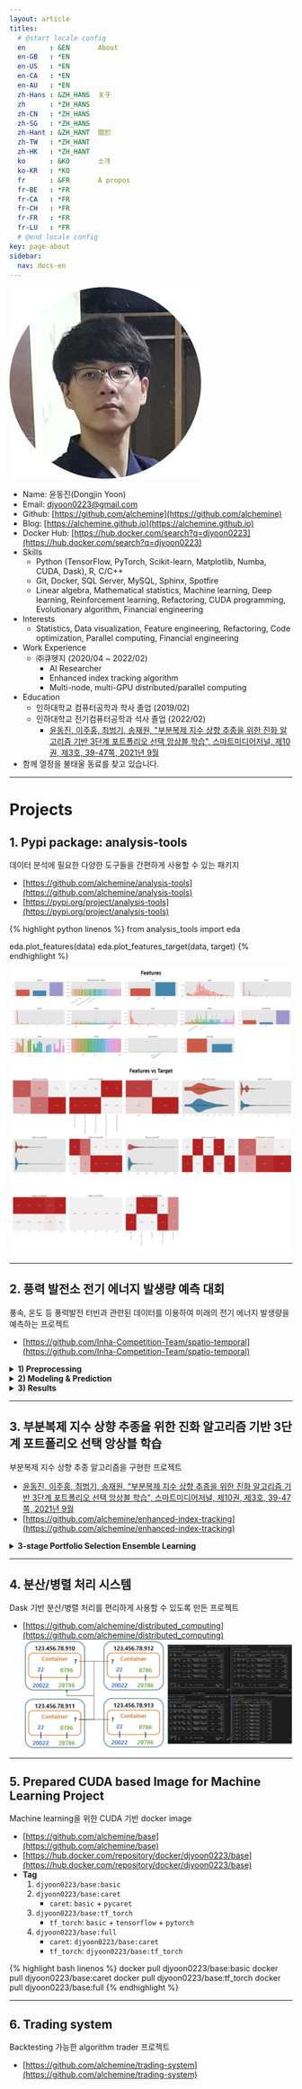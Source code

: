 ```yaml
---
layout: article
titles:
  # @start locale config
  en      : &EN       About
  en-GB   : *EN
  en-US   : *EN
  en-CA   : *EN
  en-AU   : *EN
  zh-Hans : &ZH_HANS  关于
  zh      : *ZH_HANS
  zh-CN   : *ZH_HANS
  zh-SG   : *ZH_HANS
  zh-Hant : &ZH_HANT  關於
  zh-TW   : *ZH_HANT
  zh-HK   : *ZH_HANT
  ko      : &KO       소개
  ko-KR   : *KO
  fr      : &FR       À propos
  fr-BE   : *FR
  fr-CA   : *FR
  fr-CH   : *FR
  fr-FR   : *FR
  fr-LU   : *FR
  # @end locale config
key: page-about
sidebar:
  nav: docs-en
---
```


![picture 1](/images/About/1debeb5e9da7c61b8c9a22844135247323ad609fb63cc371cffd485925c42836.jpg)  
- Name: 윤동진(Dongjin Yoon)
- Email: djyoon0223@gmail.com
- Github: [https://github.com/alchemine](https://github.com/alchemine)
- Blog: [https://alchemine.github.io](https://alchemine.github.io)
- Docker Hub: [https://hub.docker.com/search?q=djyoon0223](https://hub.docker.com/search?q=djyoon0223)
- Skills
  - Python (TensorFlow, PyTorch, Scikit-learn, Matplotlib, Numba, CUDA, Dask), R, C/C++
  - Git, Docker, SQL Server, MySQL, Sphinx, Spotfire
  - Linear algebra, Mathematical statistics, Machine learning, Deep learning, Reinforcement learning, Refactoring, CUDA programming, Evolutionary algorithm, Financial engineering
- Interests
  - Statistics, Data visualization, Feature engineering, Refactoring, Code optimization, Parallel computing, Financial engineering
- Work Experience
  - ㈜큐헷지 (2020/04 ~ 2022/02)
    - AI Researcher
    - Enhanced index tracking algorithm
    - Multi-node, multi-GPU distributed/parallel computing
- Education
  - 인하대학교 컴퓨터공학과 학사 졸업 (2019/02)
  - 인하대학교 전기컴퓨터공학과 석사 졸업 (2022/02)
    - [윤동진, 이주홍, 최범기, 송재원, "부분복제 지수 상향 추종을 위한 진화 알고리즘 기반 3단계 포트폴리오 선택 앙상블 학습", 스마트미디어저널, 제10권, 제3호, 39-47쪽, 2021년 9월](https://kism.or.kr/file/memoir/10_3_4.pdf)
- 함께 열정을 불태울 동료를 찾고 있습니다.


---

# Projects
## 1. Pypi package: analysis-tools
데이터 분석에 필요한 다양한 도구들을 간편하게 사용할 수 있는 패키지

- [https://github.com/alchemine/analysis-tools](https://github.com/alchemine/analysis-tools)
- [https://pypi.org/project/analysis-tools](https://pypi.org/project/analysis-tools)

{% highlight python linenos %}
from analysis_tools import eda

eda.plot_features(data)
eda.plot_features_target(data, target)
{% endhighlight %}

![](https://github.com/alchemine/analysis-tools/blob/main/examples/titanic/visualization/Features_1.png?raw=true)
![](https://github.com/alchemine/analysis-tools/blob/main/examples/titanic/visualization/Features%20vs%20Target_1.png?raw=true)

---

## 2. 풍력 발전소 전기 에너지 발생량 예측 대회
풍속, 온도 등 풍력발전 터빈과 관련된 데이터를 이용하여 미래의 전기 에너지 발생량을 예측하는 프로젝트

- [https://github.com/Inha-Competition-Team/spatio-temporal](https://github.com/Inha-Competition-Team/spatio-temporal)

<details>
<summary><b> 1) Preprocessing </b></summary>
<div markdown="1">

- [https://github.com/Inha-Competition-Team/spatio-temporal/blob/main/%EC%B5%9C%EC%A2%85%EA%B2%B0%EA%B3%BC/source%20code/prepare_data.ipynb](https://github.com/Inha-Competition-Team/spatio-temporal/blob/main/%EC%B5%9C%EC%A2%85%EA%B2%B0%EA%B3%BC/source%20code/prepare_data.ipynb)

  ```
  1. 데이터 분할의 편의성을 위해 시간을 정수로 변환
      e.g. 1 day 00:00 -> 1
          1 day 00:10 -> 2
          1 day 00:20 -> 3
  2. 정해진 범위가 존재하는 feature들에 대한 데이터 처리
    1) 음수가 될 수 없는 feature(풍속 등): 0 이하의 값을 최소의 양수값으로 변환
    2) 정해진 범위를 벗어난 feature: 주어진 범위로 clipping
  3. 데이터를 보면서 크게 문제가 있는 부분을 직접 선택하여 Nan값으로 변환
  4. 시계열 데이터의 trend를 고려하여 이상치를 검출하고 Nan값으로 변환
  5. 실측값(Nan값)을 가까운 turbine들 중 가장 유사한 turbine의 값으로 채움
    1) 각 turbine들 간의 거리를 계산(euclidean distance)
    2) 각 turbine(기준 turbine)에 대하여 가까운 turbine들(이웃 turbine)을 MAE가 작은 순으로 정렬
    3) 정렬된 순서로 기준 turbine의 실측값을 이웃 turbine들의 값으로 채움
    4) 모든 turbine들에 대하여 위의 수행을 반복
  6. 여전히 남은 실측값은 각 turbine 별로 interpolation을 통해 채움
  7. 데이터와 관련된 다양한 feature들을 생성 및 추출(feature engineering)
  8. 가장 correlation이 높은 lag값을 선택하여 lagged, moving average feature를 생성
  9. MinMax Scaling
  ```
  
  1. Raw data
  ![](https://github.com/Inha-Competition-Team/spatio-temporal/blob/main/assets/data_prev.png?raw=true)
  2. Processed data
  ![](https://github.com/Inha-Competition-Team/spatio-temporal/blob/main/assets/data_post.png?raw=true)

</div>
</details>

<details>
<summary><b> 2) Modeling & Prediction </b></summary>
<div markdown="1">

- [https://github.com/Inha-Competition-Team/spatio-temporal/blob/main/%EC%B5%9C%EC%A2%85%EA%B2%B0%EA%B3%BC/source%20code/main_transformer.ipynb](https://github.com/Inha-Competition-Team/spatio-temporal/blob/main/%EC%B5%9C%EC%A2%85%EA%B2%B0%EA%B3%BC/source%20code/main_transformer.ipynb)
- [Transformers for Time Series](https://github.com/maxjcohen/transformer)
  ```
  Transformer model을 사용
    f: Xy[t-i:t] -> y[t+1:t+j]
  ```
</div>
</details>

<details>
<summary><b> 3) Results </b></summary>
<div markdown="1">
1. Training set
![](https://github.com/Inha-Competition-Team/spatio-temporal/blob/main/assets/transformer_training.png?raw=true)
2. Validation set
![](https://github.com/Inha-Competition-Team/spatio-temporal/blob/main/assets/transformer_validation.png?raw=true)
</div>
</details>

---

## 3. 부분복제 지수 상향 추종을 위한 진화 알고리즘 기반 3단계 포트폴리오 선택 앙상블 학습
부분복제 지수 상향 추종 알고리즘을 구현한 프로젝트

- [윤동진, 이주홍, 최범기, 송재원, "부분복제 지수 상향 추종을 위한 진화 알고리즘 기반 3단계 포트폴리오 선택 앙상블 학습", 스마트미디어저널, 제10권, 제3호, 39-47쪽, 2021년 9월](https://kism.or.kr/file/memoir/10_3_4.pdf)
- [https://github.com/alchemine/enhanced-index-tracking](https://github.com/alchemine/enhanced-index-tracking)

<details>
<summary><b> 3-stage Portfolio Selection Ensemble Learning </b></summary>
<div markdown="1">

1. **3단계 포트폴리오 선택 알고리즘**
2. **자산 선택(Asset Selection)** <br>
Monte-Carlo Genetic Algorithm을 이용하여 목적함수를 최적화시키는 종목들로 구성된 동일 가중치 포트폴리오를 다수 생성
3. **자본 할당(Capital Allocation)** <br>
Differential Evolution을 이용하여 목적함수를 최적화시키는 편입비율을 할당
4. **포트폴리오 필터링(Portfolio Filtering)** <br>
생성된 포트폴리오들 중 상위 포트폴리오들(목적함수 기준)에 대하여 필터링 조건(목적함수와 다른 지표)이 최적인 포트폴리오를 선택 <br>
적절한 필터링 조건은 일반화 성능을 높이는데 큰 역할을 한다
5. **앙상블 학습 알고리즘**
    1. **데이터 분할** <br>
    데이터를 여러 개의 학습(training) 데이터와 검증(validation) 데이터 쌍으로 분할
    2. **포트폴리오 선택** <br>
    각 데이터 쌍에 대하여, 여러 개의 목적함수 각각을 최적화시키는 포트폴리오를 선택 (3단계 포트폴리오 선택 알고리즘)
    3. **목적함수에 대한 가중치 계산** <br>
    각 목적함수 별로 검증 데이터에 대한 포트폴리오의 성과지표의 평균을 계산
    4. **최종 포트폴리오 선택** <br>
    계산된 지표의 평균을 각 목적함수의 가중치로 하여 가중평균된 포트폴리오를 최종 포트폴리오로 선택
6. **최종 결과** <br>
2016년~2020년 약 5년 간 S&P500과 비교하여 평균적으로 27% 높은 Sharpe ratio, 225% 높은 [VWR](https://www.crystalbull.com/sharpe-ratio-better-with-log-returns/)을 보여주었음
![picture 2](/images/About/98bb73c72a36c0e243b243758ec306ec5a2ec543653dce6d5f574b5227bd11e5.png)  
  
</div>
</details>


---

## 4. 분산/병렬 처리 시스템
Dask 기반 분산/병렬 처리를 편리하게 사용할 수 있도록 만든 프로젝트

- [https://github.com/alchemine/distributed_computing](https://github.com/alchemine/distributed_computing) \
![png](https://github.com/alchemine/distributed_computing/blob/main/images/1.jpg?raw=true)

---

## 5. Prepared CUDA based Image for Machine Learning Project
Machine learning을 위한 CUDA 기반 docker image

- [https://github.com/alchemine/base](https://github.com/alchemine/base)
- [https://hub.docker.com/repository/docker/djyoon0223/base](https://hub.docker.com/repository/docker/djyoon0223/base)
- **Tag**
  1. `djyoon0223/base:basic`
  2. `djyoon0223/base:caret`
     - `caret`: `basic` + `pycaret`
  3. `djyoon0223/base:tf_torch`
     - `tf_torch`: `basic` + `tensorflow` + `pytorch`
  4. `djyoon0223/base:full`
     - `caret`: `djyoon0223/base:caret`
     - `tf_torch`: `djyoon0223/base:tf_torch`

{% highlight bash linenos %}
docker pull djyoon0223/base:basic
docker pull djyoon0223/base:caret
docker pull djyoon0223/base:tf_torch
docker pull djyoon0223/base:full
{% endhighlight %}

---

## 6. Trading system
Backtesting 가능한 algorithm trader 프로젝트

- [https://github.com/alchemine/trading-system](https://github.com/alchemine/trading-system)

